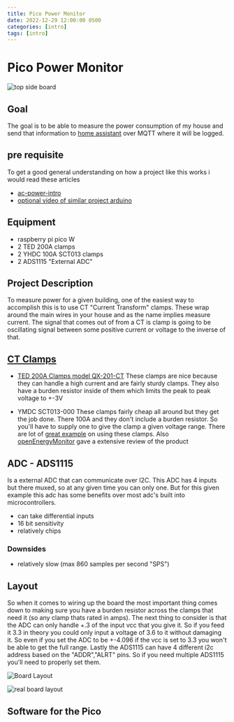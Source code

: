 ```yaml
---
title: Pico Power Monitor
date: 2022-12-29 12:00:00 0500
categories: [intro]
tags: [intro]
---
```

# Pico Power Monitor

![top side board](/assets/images/powerMonitor/topSidePicoPowerMonitor.jpg)

## Goal 
The goal is to be able to measure the power consumption of my house and send that information to [home assistant](https://www.home-assistant.io/) over MQTT where it will be logged.

## pre requisite 
To get a good general understanding on how a project like this works i would read these articles
* [ac-power-intro](https://learn.openenergymonitor.org/electricity-monitoring/ac-power-theory/introduction)
* [optional video of similar project arduino](https://www.youtube.com/watch?v=TITtBkoaQ_s) 

## Equipment 
* raspberry pi pico W
* 2 TED 200A clamps
* 2 YHDC 100A SCT013 clamps
* 2 ADS1115 "External ADC"

## Project Description
To measure power for a given building, one of the easiest way to accomplish this is to use CT "Current Transform" clamps.  These wrap around the main wires in your house and as the name implies measure current.  The signal that comes out of from a CT is clamp is going to be oscillating signal between some positive current or voltage to the inverse of that.

## [CT Clamps](https://www.electroschematics.com/split-core-ct-primer/)

* [TED 200A Clamps model QX-201-CT](https://web.archive.org/web/20111021055834/http://jarv.org/2009/07/home-power-monitoring/)
These clamps are nice because they can handle a high current and are fairly sturdy clamps.  They also have a burden resistor inside of them which limits the peak to peak voltage to +-3V

* YMDC SCT013-000
These clamps fairly cheap all around but they get the job done.  There 100A and they don't include a burden resistor.  So you'll have to supply one to give the clamp a given voltage range.  There are lot of [great example](https://olimex.wordpress.com/2015/09/29/energy-monitoring-with-arduino-and-current-clamp-sensor/) on using these clamps.  Also [openEnergyMonitor](https://learn.openenergymonitor.org/electricity-monitoring/ct-sensors/yhdc-sct-013-000-ct-sensor-report) gave a extensive review of the product 

## ADC - **ADS1115**

Is a external ADC that can communicate over I2C.  This ADC has 4 inputs but there muxed, so at any given time you can only one.  But for this given example this adc has some benefits over most adc's built into microcontrollers.

* can take differential inputs 
* 16 bit sensitivity  
* relatively chips

### Downsides
* relatively slow (max 860 samples per second "SPS")

## Layout
So when it comes to wiring up the board the most important thing comes down to making sure you have a burden resistor across the clamps that need it (so any clamp thats rated in amps).  The next thing to consider is that the ADC can only handle +.3 of the input vcc that you give it.  So if you feed it 3.3 in theory you could only input a voltage of 3.6 to it without damaging it.  So even if you set the ADC to be +-4.096 if the vcc is set to 3.3 you won't be able to get the full range.  Lastly the ADS1115 can have 4 different i2c address based on the "ADDR","ALRT" pins.  So if you need multiple ADS1115 you'll need to properly set them.

![Board Layout](/assets/images/powerMonitor/boardLayoutPicoElectricityMonitor.png)

![real board layout](/assets/images/powerMonitor/bottomSidePicoPowerMonitor.jpg)


## Software for the Pico
